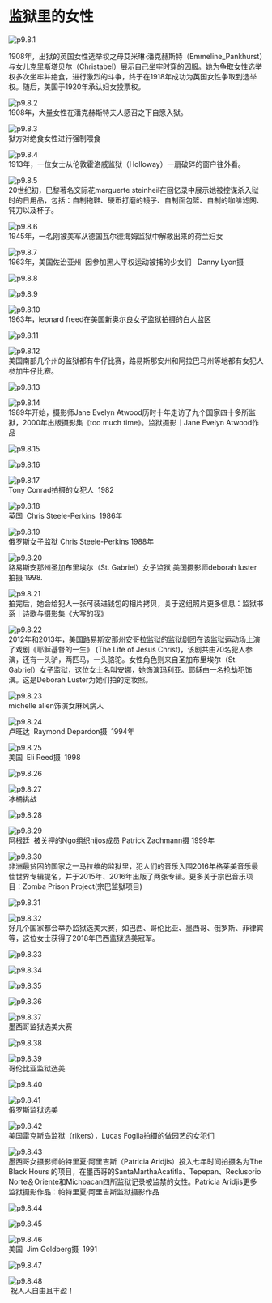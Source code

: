 # 监狱里的女性

![p9.8.1](./images/9.8.1.jpg)

​1908年，出狱的英国女性选举权之母艾米琳·潘克赫斯特（Emmeline_Pankhurst）与女儿克里斯塔贝尔（Christabel）展示自己坐牢时穿的囚服。她为争取女性选举权多次坐牢并绝食，进行激烈的斗争，终于在1918年成功为英国女性争取到选举权。随后，美国于1920年承认妇女投票权。

![p9.8.2](./images/9.8.2.jpg)  
1908年，大量女性在潘克赫斯特夫人感召之下自愿入狱。

![p9.8.3](./images/9.8.3.jpg)  
狱方对绝食女性进行强制喂食

![p9.8.4](./images/9.8.4.jpg)  
1913年，一位女士从伦敦霍洛威监狱（Holloway）一扇破碎的窗户往外看。

![p9.8.5](./images/9.8.5.jpg)  
20世纪初，巴黎著名交际花marguerte steinheil在回忆录中展示她被控谋杀入狱时的日用品，包括：自制拖鞋、硬币打磨的镜子、自制面包篮、自制的咖啡滤网、钝刀以及杯子。

![p9.8.6](./images/9.8.6.jpg)  
1945年，一名刚被美军从德国瓦尔德海姆监狱中解救出来的荷兰妇女

![p9.8.7](./images/9.8.7.jpg)  
1963年，美国佐治亚州  因参加黑人平权运动被捕的少女们   Danny Lyon摄

![p9.8.8](./images/9.8.8.jpg)  

![p9.8.9](./images/9.8.9.jpg)  

![p9.8.10](./images/9.8.10.jpg)  
1963年，leonard freed在美国新奥尔良女子监狱拍摄的白人监区

![p9.8.11](./images/9.8.11.jpg)

![p9.8.12](./images/9.8.12.jpg)  
美国南部几个州的监狱都有牛仔比赛，路易斯那安州和阿拉巴马州等地都有女犯人参加牛仔比赛。

![p9.8.13](./images/9.8.13.jpg)

![p9.8.14](./images/9.8.14.jpg)  
1989年开始，摄影师Jane Evelyn Atwood历时十年走访了九个国家四十多所监狱，2000年出版摄影集《too much time》。监狱摄影｜Jane Evelyn Atwood作品

![p9.8.15](./images/9.8.15.jpg)

![p9.8.16](./images/9.8.16.jpg)

![p9.8.17](./images/9.8.17.jpg)  
Tony Conrad拍摄的女犯人  1982

![p9.8.18](./images/9.8.18.jpg)  
英国  Chris Steele-Perkins  1986年

![p9.8.19](./images/9.8.19.jpg)  
俄罗斯女子监狱 Chris Steele-Perkins 1988年

![p9.8.20](./images/9.8.20.jpg)  
路易斯安那州圣加布里埃尔（St. Gabriel）女子监狱 美国摄影师deborah luster拍摄 1998.

![p9.8.21](./images/9.8.21.jpg)  
拍完后，她会给犯人一张可装进钱包的相片拷贝，关于这组照片更多信息：监狱书系｜诗歌与摄影集《大写的我》

![p9.8.22](./images/9.8.22.jpg)  
2012年和2013年，美国路易斯安那州安哥拉监狱的监狱剧团在该监狱运动场上演了戏剧《耶稣基督的一生》 (The Life of Jesus Christ)，该剧共由70名犯人参演，还有一头驴，两匹马，一头骆驼。女性角色则来自圣加布里埃尔（St. Gabriel）女子监狱，这位女士名叫安娜，她饰演玛利亚。耶稣由一名抢劫犯饰演。这是Deborah Luster为她们拍的定妆照。

![p9.8.23](./images/9.8.23.jpg)  
michelle allen饰演女麻风病人

![p9.8.24](./images/9.8.24.jpg)  
卢旺达  Raymond Depardon摄  1994年

![p9.8.25](./images/9.8.25.jpg)  
美国  Eli Reed摄  1998

![p9.8.26](./images/9.8.26.jpg)  

![p9.8.27](./images/9.8.27.jpg)  
冰桶挑战

![p9.8.28](./images/9.8.28.jpg)  

![p9.8.29](./images/9.8.29.jpg)  
阿根廷  被关押的Ngo组织hijos成员 Patrick Zachmann摄 1999年

![p9.8.30](./images/9.8.30.jpg)  
非洲最贫困的国家之一马拉维的监狱里，犯人们的音乐入围2016年格莱美音乐最佳世界专辑提名，并于2015年、2016年出版了两张专辑。更多关于宗巴音乐项目：Zomba Prison Project(宗巴监狱项目)

![p9.8.31](./images/9.8.31.jpg)  

![p9.8.32](./images/9.8.32.jpg)  
好几个国家都会举办监狱选美大赛，如巴西、哥伦比亚、墨西哥、俄罗斯、菲律宾等，这位女士获得了2018年巴西监狱选美冠军。

![p9.8.33](./images/9.8.33.jpg)

![p9.8.34](./images/9.8.34.jpg)

![p9.8.35](./images/9.8.35.jpg)

![p9.8.36](./images/9.8.36.jpg)

![p9.8.37](./images/9.8.37.jpg)  
墨西哥监狱选美大赛

![p9.8.38](./images/9.8.38.jpg)

![p9.8.39](./images/9.8.39.jpg)  
哥伦比亚监狱选美

![p9.8.40](./images/9.8.40.jpg)

![p9.8.41](./images/9.8.41.jpg)  
俄罗斯监狱选美

![p9.8.42](./images/9.8.42.jpg)  
美国雷克斯岛监狱（rikers），Lucas Foglia拍摄的做园艺的女犯们

![p9.8.43](./images/9.8.43.jpg)  
墨西哥女摄影师帕特里夏·阿里吉斯（Patricia Aridjis）投入七年时间拍摄名为The Black Hours 的项目，在墨西哥的SantaMarthaAcatitla、Tepepan、Reclusorio Norte＆Oriente和Michoacan四所监狱记录被监禁的女性。Patricia Aridjis更多监狱摄影作品：帕特里夏·阿里吉斯监狱摄影作品

![p9.8.44](./images/9.8.44.jpg)

![p9.8.45](./images/9.8.45.jpg)

![p9.8.46](./images/9.8.46.jpg)  
美国  Jim Goldberg摄  1991

![p9.8.47](./images/9.8.47.jpg)

![p9.8.48](./images/9.8.48.jpg)  
 祝人人自由且丰盈！
